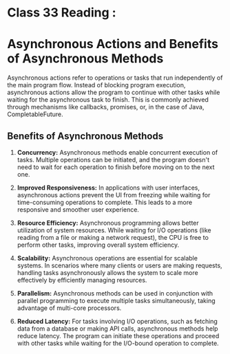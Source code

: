 # Class 33 Reading :
# Asynchronous Actions and Benefits of Asynchronous Methods

Asynchronous actions refer to operations or tasks that run independently of the main program flow. Instead of blocking program execution, asynchronous actions allow the program to continue with other tasks while waiting for the asynchronous task to finish. This is commonly achieved through mechanisms like callbacks, promises, or, in the case of Java, CompletableFuture.

## Benefits of Asynchronous Methods

1. **Concurrency:** Asynchronous methods enable concurrent execution of tasks. Multiple operations can be initiated, and the program doesn't need to wait for each operation to finish before moving on to the next one.

2. **Improved Responsiveness:** In applications with user interfaces, asynchronous actions prevent the UI from freezing while waiting for time-consuming operations to complete. This leads to a more responsive and smoother user experience.

3. **Resource Efficiency:** Asynchronous programming allows better utilization of system resources. While waiting for I/O operations (like reading from a file or making a network request), the CPU is free to perform other tasks, improving overall system efficiency.

4. **Scalability:** Asynchronous operations are essential for scalable systems. In scenarios where many clients or users are making requests, handling tasks asynchronously allows the system to scale more effectively by efficiently managing resources.

5. **Parallelism:** Asynchronous methods can be used in conjunction with parallel programming to execute multiple tasks simultaneously, taking advantage of multi-core processors.

6. **Reduced Latency:** For tasks involving I/O operations, such as fetching data from a database or making API calls, asynchronous methods help reduce latency. The program can initiate these operations and proceed with other tasks while waiting for the I/O-bound operation to complete.


